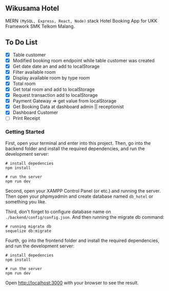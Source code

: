## Wikusama Hotel

MERN `(MySQL, Express, React, Node)` stack Hotel Booking App for UKK Framework SMK Telkom Malang.

## To Do List

- [x] Table customer
- [x] Modified booking room endpoint while table customer was created
- [x] Get date date an and add to localStorage
- [x] Filter available room
- [x] Display available room by type room
- [x] Total room
- [x] Get total room and add to localStorage
- [x] Request transaction add to localStorage
- [x] Payment Gateway => get value from localStorage
- [x] Get Booking Data at dashboard admin || receptionist
- [x] Dashboard Customer
- [ ] Print Receipt

### Getting Started

First, open your terminal and enter into this project. Then, go into the backend folder and install the required dependencies, and run the development server:

```
# install depedencies
npm install

# run the server
npm run dev
```

Second, open your XAMPP Control Panel (or etc.) and running the server. Then open your phpmyadmin and create database named `db_hotel` or something you like.

Third, don't forget to configure database name on `./backend/config/config.json`. And then running the migrate db command:

```
# running migrate db
sequelize db:migrate
```

Fourth, go into the frontend folder and install the required dependencies, and run the development server:

```
# install depedencies
npm install

# run the server
npm run dev
```

Open [http://localhost:3000](http://localhost:8000) with your browser to see the result.